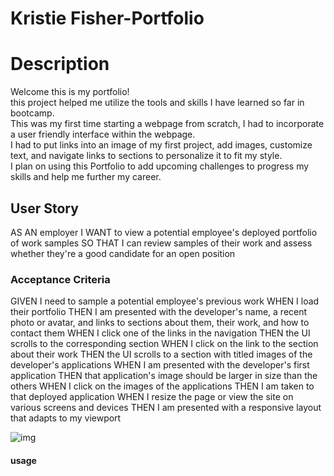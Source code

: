 # Kristie Fisher-Portfolio

<h1>Description</h1>
Welcome this is my portfolio!<br>
this project helped me utilize the tools and skills I have learned so far in bootcamp. <br>
This was my first time starting a webpage from scratch, I had to incorporate a user friendly interface within the webpage.<br>
 I had to put links into an image of my first project, add images, customize text, and navigate links to sections to personalize it to fit my style. <br>
I plan on using this Portfolio to add upcoming challenges to progress my skills and help me further my career.

<h2>User Story</h2>
AS AN employer
I WANT to view a potential employee's deployed portfolio of work samples
SO THAT I can review samples of their work and assess whether they're a good candidate for an open position

<h3>Acceptance Criteria</h3>
GIVEN I need to sample a potential employee's previous work
WHEN I load their portfolio
THEN I am presented with the developer's name, a recent photo or avatar, and links to sections about them, their work, and how to contact them
WHEN I click one of the links in the navigation
THEN the UI scrolls to the corresponding section
WHEN I click on the link to the section about their work
THEN the UI scrolls to a section with titled images of the developer's applications
WHEN I am presented with the developer's first application
THEN that application's image should be larger in size than the others
WHEN I click on the images of the applications
THEN I am taken to that deployed application
WHEN I resize the page or view the site on various screens and devices
THEN I am presented with a responsive layout that adapts to my viewport

![img](<Screenshot 2023-12-02 233301>)

<h4>usage</h4>
